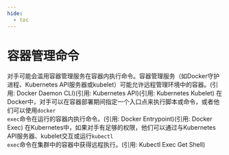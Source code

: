 ```yaml
---
hide:
  - toc
---
```


# 容器管理命令

对手可能会滥用容器管理服务在容器内执行命令。容器管理服务（如Docker守护进程、Kubernetes API服务器或kubelet）可能允许远程管理环境中的容器。(引用: Docker Daemon CLI)(引用: Kubernetes API)(引用: Kubernetes Kubelet)  在Docker中，对手可以在容器部署期间指定一个入口点来执行脚本或命令，或者他们可以使用<code>docker exec</code>命令在运行的容器内执行命令。(引用: Docker Entrypoint)(引用: Docker Exec) 在Kubernetes中，如果对手有足够的权限，他们可以通过与Kubernetes API服务器、kubelet交互或运行<code>kubectl exec</code>命令在集群中的容器中获得远程执行。(引用: Kubectl Exec Get Shell)
